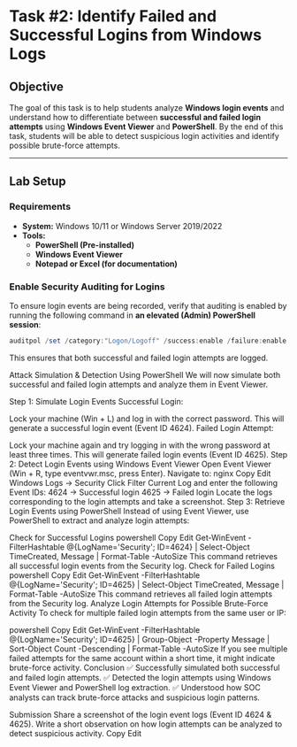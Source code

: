 # **Task #2: Identify Failed and Successful Logins from Windows Logs**

## **Objective**
The goal of this task is to help students analyze **Windows login events** and understand how to differentiate between **successful and failed login attempts** using **Windows Event Viewer** and **PowerShell**. By the end of this task, students will be able to detect suspicious login activities and identify possible brute-force attempts.

---

## **Lab Setup**
### **Requirements**
- **System:** Windows 10/11 or Windows Server 2019/2022  
- **Tools:**  
  - **PowerShell (Pre-installed)**
  - **Windows Event Viewer**
  - **Notepad or Excel (for documentation)**  

### **Enable Security Auditing for Logins**
To ensure login events are being recorded, verify that auditing is enabled by running the following command in **an elevated (Admin) PowerShell session**:  
```powershell
auditpol /set /category:"Logon/Logoff" /success:enable /failure:enable
```
This ensures that both successful and failed login attempts are logged.

Attack Simulation & Detection Using PowerShell
We will now simulate both successful and failed login attempts and analyze them in Event Viewer.

Step 1: Simulate Login Events
Successful Login:

Lock your machine (Win + L) and log in with the correct password.
This will generate a successful login event (Event ID 4624).
Failed Login Attempt:

Lock your machine again and try logging in with the wrong password at least three times.
This will generate failed login events (Event ID 4625).
Step 2: Detect Login Events using Windows Event Viewer
Open Event Viewer (Win + R, type eventvwr.msc, press Enter).
Navigate to:
nginx
Copy
Edit
Windows Logs → Security
Click Filter Current Log and enter the following Event IDs:
4624 → Successful login
4625 → Failed login
Locate the logs corresponding to the login attempts and take a screenshot.
Step 3: Retrieve Login Events using PowerShell
Instead of using Event Viewer, use PowerShell to extract and analyze login attempts:

Check for Successful Logins
powershell
Copy
Edit
Get-WinEvent -FilterHashtable @{LogName='Security'; ID=4624} | Select-Object TimeCreated, Message | Format-Table -AutoSize
This command retrieves all successful login events from the Security log.
Check for Failed Logins
powershell
Copy
Edit
Get-WinEvent -FilterHashtable @{LogName='Security'; ID=4625} | Select-Object TimeCreated, Message | Format-Table -AutoSize
This command retrieves all failed login attempts from the Security log.
Analyze Login Attempts for Possible Brute-Force Activity
To check for multiple failed login attempts from the same user or IP:

powershell
Copy
Edit
Get-WinEvent -FilterHashtable @{LogName='Security'; ID=4625} | Group-Object -Property Message | Sort-Object Count -Descending | Format-Table -AutoSize
If you see multiple failed attempts for the same account within a short time, it might indicate brute-force activity.
Conclusion
✅ Successfully simulated both successful and failed login attempts.
✅ Detected the login attempts using Windows Event Viewer and PowerShell log extraction.
✅ Understood how SOC analysts can track brute-force attacks and suspicious login patterns.

Submission
Share a screenshot of the login event logs (Event ID 4624 & 4625).
Write a short observation on how login attempts can be analyzed to detect suspicious activity.
Copy
Edit
